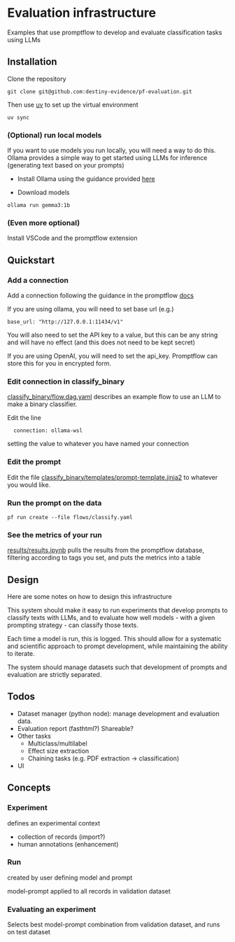 # Evaluation infrastructure

Examples that use promptflow to develop and evaluate classification tasks using LLMs

## Installation

Clone the repository

```
git clone git@github.com:destiny-evidence/pf-evaluation.git
```

Then use [uv](https://docs.astral.sh/uv/getting-started/installation/) to set up the virtual environment

```
uv sync
```

### (Optional) run local models

If you want to use models you run locally, you will need a way to do this. Ollama provides a simple way to get started using LLMs for inference (generating text based on your prompts)

- Install Ollama using the guidance provided [here](https://ollama.com/download)

- Download models

```
ollama run gemma3:1b
```

### (Even more optional)

Install VSCode and the promptflow extension

## Quickstart

### Add a connection

Add a connection following the guidance in the promptflow [docs](https://microsoft.github.io/promptflow/how-to-guides/manage-connections.html)

If you are using ollama, you will need to set base url (e.g.)

```
base_url: "http://127.0.0.1:11434/v1"
```

You will also need to set the API key to a value, but this can be any string and will have no effect (and this does not need to be kept secret)

If you are using OpenAI, you will need to set the api_key. Promptflow can store this for you in encrypted form.

### Edit connection in classify_binary

[classify_binary/flow.dag.yaml](classify_binary/flow.dag.yaml) describes an example flow to use an LLM to make a binary classifier.

Edit the line 

```
  connection: ollama-wsl
```

setting the value to whatever you have named your connection

### Edit the prompt

Edit the file [classify_binary/templates/prompt-template.jinja2](classify_binary/templates/prompt-template.jinja2) to whatever you would like.

### Run the prompt on the data

```
pf run create --file flows/classify.yaml
```

### See the metrics of your run

[results/results.ipynb](results/results.ipynb) pulls the results from the promptflow database, filtering according to tags you set, and puts the metrics into a table

## Design

Here are some notes on how to design this infrastructure

This system should make it easy to run experiments that develop prompts to classify texts with LLMs, and to evaluate how well models - with a given prompting strategy - can classify those texts.

Each time a model is run, this is logged. This should allow for a systematic and scientific approach to prompt development, while maintaining the ability to iterate.

The system should manage datasets such that development of prompts and evaluation are strictly separated.

## Todos

- Dataset manager (python node): manage development and evaluation data.
- Evaluation report (fasthtml?) Shareable?
- Other tasks
  - Multiclass/multilabel
  - Effect size extraction
  - Chaining tasks (e.g. PDF extraction -> classification)
- UI

## Concepts

### Experiment

defines an experimental context

- collection of records (import?)
- human annotations (enhancement)

### Run

created by user defining model and prompt

model-prompt applied to all records in validation dataset

### Evaluating an experiment

Selects best model-prompt combination from validation dataset, and runs on test dataset
